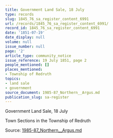 ```yaml
---
title: Government Land Sale, 18 July
type: records
slug: 1845_76_sa_register_content_6991
url: /records/1845_76_sa_register_content_6991/
record_id: 1845_76_sa_register_content_6991
date: '1851-07-19'
date_display: null
volume: null
issue_number: null
page: '2'
article_type: community_notice
issue_reference: 19 July 1851, page 2
people_mentioned: []
places_mentioned:
- Township of Redruth
topics:
- land sale
- government
source_document: 1985-87_Northern__Argus.md
publication_slug: sa-register
---
```


Government Land Sale, 18 July

Town Sections in the Township of Redruth


Source: [1985-87_Northern__Argus.md](/downloads/markdown/1985-87_Northern__Argus.md)
